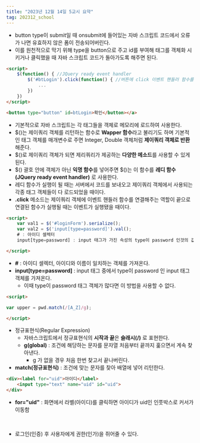 ```yaml
---
title: "2023년 12월 14일 5교시 요약"
tag: 202312_school
---
```


- button type이 submit일 때 onsubmit에 들어있는 자바 스크립트 코드에서 오류가 나면 유효하지 않은 폼이 전송되어버린다. 
- 이를 원천적으로 막기 위해 type을 button으로 주고 id를 부여해 태그를 객체화 시키거나 클릭했을 때 자바 스크립트 코드가 돌아가도록 해주면 된다.

```html
<script>
    $(function() { //JQuery ready event handler
        $('#btLogin').click(function() { //버튼에 click 이벤트 핸들러 함수를 연결한다.
            ...
        })
    })
</script>

<button type="button" id=btLogin>확인</button></a>
```
- 기본적으로 자바 스크립트는 각 태그들을 객체로 메모리에 로드하여 사용한다. 
- $()는 제이쿼리 객체를 리턴하는 함수로 **Wapper 함수**라고 불리기도 하며 기본적인 태그 객체를 매개변수로 주면 Integer, Double 객체처럼 **제이쿼리 객체로 반환**해준다.
- $()로 제이쿼리 객체가 되면 제리쿼리가 제공하는 **다양한 메소드**를 사용할 수 있게 된다.
- $() 괄호 안에 객체가 아닌 **익명 함수**를 넣어주면 $()는 이 함수를 **레디 함수(JQuery ready event handler)** 로 사용한다. 
- 레디 함수가 실행이 될 때는 서버에서 코드를 보내오고 제이쿼리 객체에서 사용되는 각종 태그 객체들이 다 로드되었을 때이다.
- **.click** 메소드는 제이쿼리 객체에 이벤트 핸들러 함수를 연결해주는 역할이 끝으로 연결된 함수가 실행될 때는 이벤트가 실행됐을 때이다.


```html
<script>
    var val1 = $('#loginForm').serialize();
    var val2 = $('input[type=password]').val();
    # : 아이디 셀렉터
    input[type=password] : input 태그가 가진 속성의 type이 password 인것의 값을 가져옴

</script>
```

- **#** : 아이디 셀렉터, 아이디와 이름이 일치하는 객체를 가져온다.
- **input[type=password]** : input 태그 중에서 type이 password 인 input 태그 객체를 가져온다. 
  - 이때 type이 password 태그 객체가 많다면 이 방법을 사용할 수 없다. 

```html
<script>

var upper = pwd.match(/[A_Z]/g);

</script>
```

- 정규표현식(Regular Expression)
  - 자바스크립트에서 정규표현식의 **시작과 끝**은 **슬래시(/)** 로 표현한다.
  - **g(global)** : 조건에 해당하는 문자를 문자열 처음부터 끝까지 훑으면서 계속 찾아낸다. 
    - g 가 없을 경우 처음 한번 찾고서 끝나버린다. 
- **match(정규표현식)** : 조건에 맞는 문자를 찾아 배열에 넣어 리턴한다.

```html
<div><label for="uid">아이디</label>
    <input type="text" name="uid" id="uid">
</div>
```
- **for="uid"** : 화면에서 라벨(아이디)를 클릭하면 아이디가 uid인 인풋박스로 커서가 이동함

<br>

- 로그인(인증) 후 사용자에게 권한(인가)을 쥐어줄 수 있다.